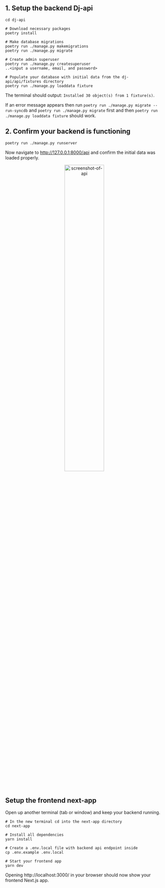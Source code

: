 ## 1. Setup the backend **Dj-api**

```shell
cd dj-api

# Download necessary packages
poetry install

# Make database migrations
poetry run ./manage.py makemigrations
poetry run ./manage.py migrate 

# Create admin superuser
poetry run ./manage.py createsuperuser
..<input a username, email, and password>

# Populate your database with initial data from the dj-api/api/fixtures directory
poetry run ./manage.py loaddata fixture
```

The terminal should output: `Installed 30 object(s) from 1 fixture(s)`.

If an error message appears then run `poetry run ./manage.py migrate --run-syncdb` and `poetry run ./manage.py migrate` first 
and then `poetry run ./manage.py loaddata fixture` should work.

## 2. Confirm your backend is functioning

```shell
poetry run ./manage.py runserver
```

Now navigate to http://127.0.0.1:8000/api
and confirm the initial data was loaded properly.

<p align="center">
  <img src="https://user-images.githubusercontent.com/64326462/126901766-e187377d-5b0d-4b75-835f-5dc1d0374094.png"
    alt="screenshot-of-api" align="center" width="50%">
</p>

</br>

##  Setup the frontend **next-app**

Open up another terminal (tab or window) and keep your backend running.

```shell
# In the new terminal cd into the next-app directory
cd next-app

# Install all dependencies
yarn install 

# Create a .env.local file with backend api endpoint inside
cp .env.example .env.local

# Start your frontend app
yarn dev
```

Opening http://localhost:3000/ in your browser should now show your frontend Next.js app.
